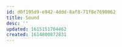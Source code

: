 ```yaml
---
id: d0f195d9-e942-4ddd-8af8-71f8e7690062
title: Sound
desc: ''
updated: 1615151704462
created: 1614800872831
---
```


